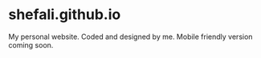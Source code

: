# shefali.github.io
My personal website. Coded and designed by me. Mobile friendly version coming soon.
